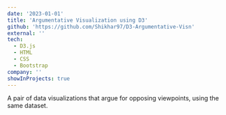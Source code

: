 ```yaml
---
date: '2023-01-01'
title: 'Argumentative Visualization using D3'
github: 'https://github.com/Shikhar97/D3-Argumentative-Visn'
external: ''
tech:
  - D3.js
  - HTML
  - CSS
  - Bootstrap
company: ''
showInProjects: true
---
```


A pair of data visualizations that argue for opposing viewpoints, using the same dataset.